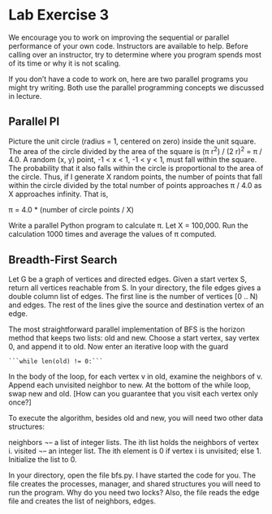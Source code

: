 # Lab Exercise 3

We encourage you to work on improving the sequential or parallel performance of your own code.  Instructors are available to help.  Before calling over an instructor, try to determine where you program spends most of its time or why it is not scaling.

If you don’t have a code to work on, here are two parallel programs you might try writing.  Both use the parallel programming concepts we discussed in lecture.

## Parallel PI

Picture the unit circle (radius = 1, centered on zero) inside the unit square.  The area of the circle divided by the area of the square is (&pi; r<sup>2</sup>) / (2 r)<sup>2</sup> = &pi; / 4.0.  A random (x, y) point, -1 < x < 1, -1 < y < 1, must fall within the square.  The probability that it also falls within the circle is proportional to the area of the circle.  Thus, if I generate X random points, the number of points that fall within the circle divided by the total number of points approaches &pi; / 4.0 as X approaches infinity. That is,

&pi; = 4.0 * (number of circle points / X)

Write a parallel Python program to calculate &pi;. Let X = 100,000.  Run the calculation 1000 times and average the values of &pi; computed.


## Breadth-First Search

Let G be a graph of vertices and directed edges.  Given a start vertex S, return all vertices reachable from S.  In your directory, the file edges gives a double column list of edges.  The first line is the number of vertices [0 .. N) and edges.  The rest of the lines give the source and destination vertex of an edge.

The most straightforward parallel implementation of BFS is the horizon method that keeps two lists: old and new.  Choose a start vertex, say vertex 0, and append it to old.  Now enter an iterative loop with the guard

	```while len(old) != 0:```

In the body of the loop, for each vertex v in old, examine the neighbors of v.  Append each unvisited neighbor to new.  At the bottom of the while loop, swap new and old. [How can you guarantee that you visit each vertex only once?]

To execute the algorithm, besides old and new, you will need two other data structures:

neighbors ¬– a list of integer lists.  The ith list holds the neighbors of vertex i.
visited ¬– an integer list.  The ith element is 0 if vertex i is unvisited; else 1.  Initialize the list to 0.

In your directory, open the file bfs.py.  I have started the code for you.  The file creates the processes, manager, and shared structures you will need to run the program.  Why do you need two locks?  Also, the file reads the edge file and creates the list of neighbors, edges.

